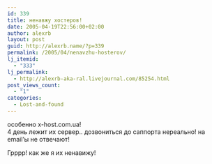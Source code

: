```yaml
---
id: 339
title: ненавжу хостеров!
date: 2005-04-19T22:56:00+02:00
author: alexrb
layout: post
guid: http://alexrb.name/?p=339
permalink: /2005/04/nenavzhu-hosterov/
lj_itemid:
  - "333"
lj_permalink:
  - http://alexrb-aka-ral.livejournal.com/85254.html
post_views_count:
  - "1"
categories:
  - Lost-and-found
---
```

особенно x-host.com.ua!  
4 день лежит их сервер.. дозвониться до саппорта нереально! на email&#8217;ы не отвечают!

Грррр! как же я их ненавижу!